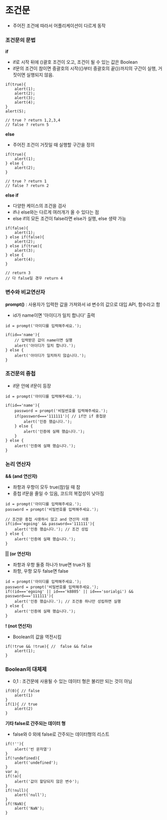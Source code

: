 # 조건문

* 주어진 조건에 따라서 어플리케이션이 다르게 동작

### 조건문의 문법

**if**

* if로 시작 뒤에 \(\)괄호 조건이 오고, 조건이 될 수 있는 값은 Boolean
* if문의 조건이 참이면 중괄호의 시작\({}부터 중괄호의 끝\(}\)까지의 구간이 실행, 거짓이면 실행되지 않음.

```text
if(true){
    alert(1);
    alert(2);
    alert(3);
    alert(4);
}
alert(5);

// true ? return 1,2,3,4
// false ? return 5
```

**else**

* 주어진 조건이 거짓일 때 실행할 구간을 정의

```text
if(true){
    alert(1);
} else {
    alert(2);
}

// true ? return 1 
// false ? return 2
```

**else if**

* 다양한 케이스의 조건을 검사
* if나 else와는 다르게 여러개가 올 수 있다는 점
* else if의 모든 조건이 false라면 else가 실행, else 생략 가능

```text
if(false){
    alert(1);
} else if(false){
    alert(2);
} else if(true){
    alert(3);
} else {
    alert(4);
}

// return 3
// 다 false일 경우 return 4
```

### 변수와 비교연산자

**prompt\(\)** : 사용자가 입력한 값을 가져와서 id 변수의 값으로 대입 API, 함수라고 함

* id가 name이면 '아이디가 일치 합니다' 출력

```text
id = prompt('아이디를 입력해주세요.');

if(id=='name'){ 
    // 입력받은 값이 name이면 실행
    alert('아이디가 일치 합니다.'); 
} else {
    alert('아이디가 일치하지 않습니다.');
}
```

### 조건문의 중첩

* if문 안에 if문이 등장 

```text
id = prompt('아이디를 입력해주세요.');

if(id=='name'){
    password = prompt('비밀번호를 입력해주세요.');
    if(password==='111111'){ // if안 if 중첩문  
        alert('인증 했습니다.');
    } else {
        alert('인증에 실패 했습니다.');
    }
} else {
    alert('인증에 실패 했습니다.');
}
```

### 논리 연산자

**&& \(and 연산자\)**

* 좌항과 우항이 모두 true\(참\)일 때 참
* 중첩 if문을 줄일 수 있음, 코드의 복잡성이 낮아짐

```text
id = prompt('아이디를 입력해주세요.');
password = prompt('비밀번호를 입력해주세요.');

// 조건문 중첩 사용하시 않고 and 연산자 사용
if(id=='egoing' && password=='111111'){
    alert('인증 했습니다.'); // 조건 성립
} else {
    alert('인증에 실패 했습니다.');
}
```

**\|\| \(or 연산자\)**

* 좌항과 우항 둘중 하나가 true면 true가 됨
* 좌항, 우항 모두 false면 false

```text
id = prompt('아이디를 입력해주세요.');
password = prompt('비밀번호를 입력해주세요.');
if((id==='egoing' || id==='k8805' || id==='sorialgi') && password==='111111'){
    alert('인증 했습니다.'); // 조건중 하나만 성립하면 실행  
} else {
    alert('인증에 실패 했습니다.');
}
```

**! \(not 연산자\)**

* Boolean의 값을 역전시킴

```text
if(!true && !true){ //  false && false
    alert(1);
}
```

### Boolean의 대체제

* 0,1 : 조건문에 사용될 수 있는 데이터 형은 불리만 되는 것이 아님

```text
if(0){ // false
    alert(1)
}
if(1){ // true
    alert(2)
}
```

**기타 false로 간주되는 데이터 형**

* false와 0 외에 false로 간주되는 데이터형의 리스트

```text
if(!''){
    alert('빈 문자열')
}
if(!undefined){
    alert('undefined');
}
var a;
if(!a){
    alert('값이 할당되지 않은 변수'); 
}
if(!null){
    alert('null');
}
if(!NaN){
    alert('NaN');
}
```



